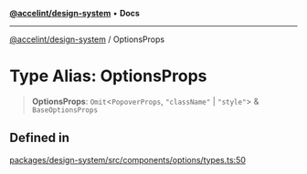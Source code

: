 [**@accelint/design-system**](../README.md) • **Docs**

***

[@accelint/design-system](../README.md) / OptionsProps

# Type Alias: OptionsProps

> **OptionsProps**: `Omit`\<`PopoverProps`, `"className"` \| `"style"`\> & `BaseOptionsProps`

## Defined in

[packages/design-system/src/components/options/types.ts:50](https://github.com/gohypergiant/standard-toolkit/blob/258694cea8ed8bbd956b3cf5da47c2c9debcf127/packages/design-system/src/components/options/types.ts#L50)
